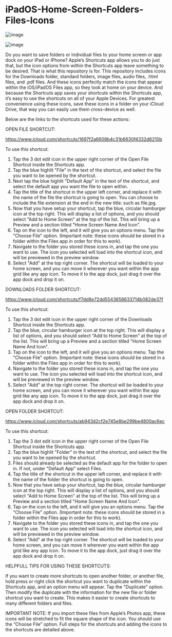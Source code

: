 # iPadOS-Home-Screen-Folders-Files-Icons

![image](https://user-images.githubusercontent.com/107877616/174652057-a11186dd-03fd-487a-a4d4-ae9ce2534f46.jpeg)

![image](https://user-images.githubusercontent.com/107877616/174650463-df884079-d007-4b24-9331-88b3e7620772.jpeg)

Do you want to save folders or individual files to your home screen or app dock on your iPad or iPhone?  Apple’s Shortcuts app allows you to do just that, but the icon options from within the Shortcuts app leave something to be desired.  That is what this repository is for.  This repository includes icons for the Downloads folder, standard folders, image files, audio files, .html files, and .pdf files.  And these icons perfectly match the icons that appear within the iOS/iPadOS Files app, so they look at home on your device.  And because the Shortcuts app saves your shortcuts within the Shortcuts app, it’s easy to use the shortcuts on all of your Apple Devices.  For greatest convenience using these icons, save these icons in a folder on your iCloud Drive, that way you can easily use them cross-device as well.

Below are the links to the shortcuts used for these actions:

OPEN FILE SHORTCUT:

https://www.icloud.com/shortcuts/1697f2a6608b4c31b6630f4332d6210b

To use this shortcut:

1. Tap the 3 dot edit icon in the upper right corner of the Open File Shortcut inside the Shortcuts app.
2. Tap the blue highlit "File" in the text of the shortcut, and select the file you want to be opened by the shortcut.
3. Next tap the blue highlit "Default App" in the text of the shortcut, and select the default app you want the file to open within.
4. Tap the title of the shortcut in the upper left corner, and replace it with the name of the file the shortcut is going to open.  You can choose to include the file extension at the end in the new title: such as file.jpg.
5. Now that you have setup your shortcut, tap the blue, circular hamburger icon at the top right.  This will display a list of options, and you should select "Add to Home Screen" at the top of the list.  This will bring up a Preview and a section titled "Home Screen Name And Icon".
6. Tap on the icon to the left, and it will give you an options menu.  Tap the "Choose File" option.  (Important note: these icons should be stored in a folder within the Files app in order for this to work).
7. Navigate to the folder you stored these icons in, and tap the one you want to use.  The icon you selected will load into the shortcut icon, and will be previewed in the preview window.
8. Select "Add" at the top right corner.  The shortcut will be loaded to your home screen, and you can move it wherever you want within the app grid like any app icon.  To move it to the app dock, just drag it over the app dock and drop it on.

DOWNLOADS FOLDER SHORTCUT:

https://www.icloud.com/shortcuts/f7dd8e72dd5543658633714b082de37f

To use this shortcut:

1. Tap the 3 dot edit icon in the upper right corner of the Downloads Shortcut inside the Shortcuts app.
2. Tap the blue, circular hamburger icon at the top right.  This will display a list of options, and you should select "Add to Home Screen" at the top of the list.  This will bring up a Preview and a section titled "Home Screen Name And Icon".
3. Tap on the icon to the left, and it will give you an options menu.  Tap the "Choose File" option.  (Important note: these icons should be stored in a folder within the Files app in order for this to work).
4. Navigate to the folder you stored these icons in, and tap the one you want to use.  The icon you selected will load into the shortcut icon, and will be previewed in the preview window.
5. Select "Add" at the top right corner.  The shortcut will be loaded to your home screen, and you can move it wherever you want within the app grid like any app icon.  To move it to the app dock, just drag it over the app dock and drop it on.

OPEN FOLDER SHORTCUT:

https://www.icloud.com/shortcuts/ab943d2cf2e745e8be299be4800ac6ec

To use this shortcut:

1. Tap the 3 dot edit icon in the upper right corner of the Open File Shortcut inside the Shortcuts app.
2. Tap the blue highlit "Folder" in the text of the shortcut, and select the file you want to be opened by the shortcut.
3. Files should already be selected as the default app for the folder to open in.  If not, under "Default App" select Files.
4. Tap the title of the shortcut in the upper left corner, and replace it with the name of the folder the shortcut is going to open.
5. Now that you have setup your shortcut, tap the blue, circular hamburger icon at the top right.  This will display a list of options, and you should select "Add to Home Screen" at the top of the list.  This will bring up a Preview and a section titled "Home Screen Name And Icon".
6. Tap on the icon to the left, and it will give you an options menu.  Tap the "Choose File" option.  (Important note: these icons should be stored in a folder within the Files app in order for this to work).
7. Navigate to the folder you stored these icons in, and tap the one you want to use.  The icon you selected will load into the shortcut icon, and will be previewed in the preview window.
8. Select "Add" at the top right corner.  The shortcut will be loaded to your home screen, and you can move it wherever you want within the app grid like any app icon.  To move it to the app dock, just drag it over the app dock and drop it on.

HELPFULL TIPS FOR USING THESE SHORTCUTS:

If you want to create more shortcuts to open another folder, or another file, hold press or right click the shortcut you want to duplicate within the Shortcuts app, and an option menu will appear.  Tap the "Duplicate" option.  Then modify the duplicate with the information for the new file or folder shortcut you want to create.  This makes it easier to create shortcuts to many different folders and files.

IMPORTANT NOTE:
If you import these files from Apple’s Photos app, these icons will be stretched to fit the square shape of the icon.  You should use the “Choose File” option.  Full steps for the shortcuts and adding the icons to the shortcuts are detailed above.
